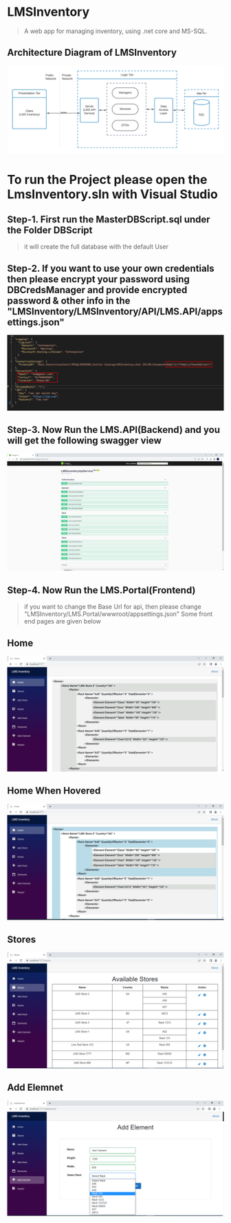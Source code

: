 # LMSInventory

> A web app for managing inventory, using .net core and MS-SQL.

## Architecture Diagram of LMSInventory


<p align="center">
  <img src="https://github.com/fahmidf3053/LMSInventory/blob/master/Documents/ArchitectureDiagram/lms.png">
</p>



# To run the Project please open the LmsInventory.sln with Visual Studio



## Step-1. First run the MasterDBScript.sql under the Folder DBScript
> it will create the full database with the default User


## Step-2. If you want to use your own credentials then please encrypt your password using DBCredsManager and provide encrypted password & other info in the "LMSInventory/LMSInventory/API/LMS.API/appsettings.json"
<p align="center">
  <img src="https://github.com/fahmidf3053/LMSInventory/blob/master/Documents/ScreenShots/settAPI.png">
</p>


## Step-3. Now Run the LMS.API(Backend) and you will get the following swagger view
<p align="center">
  <img src="https://github.com/fahmidf3053/LMSInventory/blob/master/Documents/ScreenShots/APIs.png">
</p>

## Step-4. Now Run the LMS.Portal(Frontend)
> if you want to change the Base Url for api, then please change "LMSInventory/LMS.Portal/wwwroot/appsettings.json"
> Some front end pages are given below

## Home
<p align="center">
  <img src="https://github.com/fahmidf3053/LMSInventory/blob/master/Documents/ScreenShots/home.png">
</p>

## Home When Hovered
<p align="center">
  <img src="https://github.com/fahmidf3053/LMSInventory/blob/master/Documents/ScreenShots/home_hover.png">
</p>

## Stores
<p align="center">
  <img src="https://github.com/fahmidf3053/LMSInventory/blob/master/Documents/ScreenShots/stores.png">
</p>

## Add Elemnet
<p align="center">
  <img src="https://github.com/fahmidf3053/LMSInventory/blob/master/Documents/ScreenShots/addElement.png">
</p>
